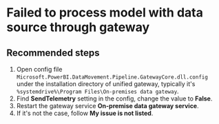 <properties
	pageTitle="Failed to process model with data source through gateway"
	description="Failed to process model with data source through gateway"
	service="microsoft.analysisservices"
	resource="servers"
	authors="bnmaa"
	displayOrder="3"
	selfHelpType="resource"
	supportTopicIds=""
	resourceTags=""
	productPesIds=""
	cloudEnvironments="MoonCake"
/>

# Failed to process model with data source through gateway

## **Recommended steps**

1. Open config file `Microsoft.PowerBI.DataMovement.Pipeline.GatewayCore.dll.config` under the installation directory of unified gateway, typically it's `%systemdrive%\Program Files\On-premises data gateway`.
2. Find **SendTelemetry** setting in the config, change the value to **False**.
3. Restart the gateway service **On-premise data gateway service**.
4. If it's not the case, follow **My issue is not listed**.
